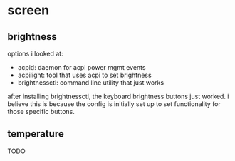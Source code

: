 # screen

## brightness

options i looked at:
- acpid: daemon for acpi power mgmt events
- acpilight: tool that uses acpi to set brightness
- brightnessctl: command line utility that just works

after installing brightnessctl, the keyboard brightness buttons just worked. i believe this is because the config is initially set up to set functionality for those specific buttons.

## temperature
TODO
